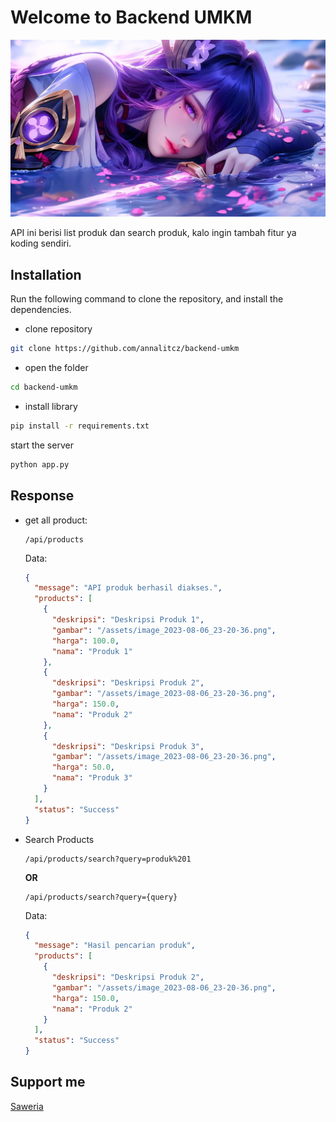 # Welcome to Backend UMKM

![iconku](src/icon.jpeg)

API ini berisi list produk dan search produk, kalo ingin tambah fitur ya koding sendiri.

## Installation

Run the following command to clone the repository, and install the dependencies.

- clone repository

```sh
git clone https://github.com/annalitcz/backend-umkm
```

- open the folder
  
```sh
cd backend-umkm
```

- install library
  
```sh
pip install -r requirements.txt
```

start the server

```sh
python app.py
```

## Response

- get all product:

  ```link
  /api/products
  ```

  Data:

  ```json
  {
    "message": "API produk berhasil diakses.",
    "products": [
      {
        "deskripsi": "Deskripsi Produk 1",
        "gambar": "/assets/image_2023-08-06_23-20-36.png",
        "harga": 100.0,
        "nama": "Produk 1"
      },
      {
        "deskripsi": "Deskripsi Produk 2",
        "gambar": "/assets/image_2023-08-06_23-20-36.png",
        "harga": 150.0,
        "nama": "Produk 2"
      },
      {
        "deskripsi": "Deskripsi Produk 3",
        "gambar": "/assets/image_2023-08-06_23-20-36.png",
        "harga": 50.0,
        "nama": "Produk 3"
      }
    ],
    "status": "Success"
  }
  ```

- Search Products

  ```link
  /api/products/search?query=produk%201
  ```

  __OR__

  ```link
  /api/products/search?query={query}
  ```

  Data:

  ```json
  {
    "message": "Hasil pencarian produk",
    "products": [
      {
        "deskripsi": "Deskripsi Produk 2",
        "gambar": "/assets/image_2023-08-06_23-20-36.png",
        "harga": 150.0,
        "nama": "Produk 2"
      }
    ],
    "status": "Success"
  }
  ```

## Support me

[Saweria](https://saweria.co/AnzzID)
